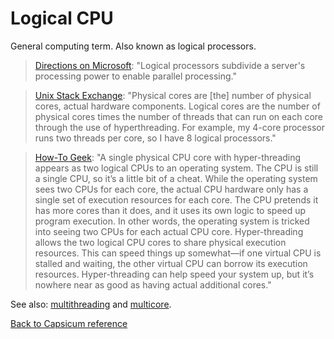 # Logical CPU

General computing term. Also known as logical processors.

> [Directions on Microsoft](https://www.directionsonmicrosoft.com/licensing/30-licensing/3420-sql-server-2012-adopts-per-core-licensing-model.html): "Logical processors subdivide a server's processing power to enable parallel processing." 

> [Unix Stack Exchange](https://unix.stackexchange.com/questions/88283/so-what-are-logical-cpu-cores-as-opposed-to-physical-cpu-cores): "Physical cores are [the] number of physical cores, actual hardware components. Logical cores are the number of physical cores times the number of threads that can run on each core through the use of hyperthreading. For example, my 4-core processor runs two threads per core, so I have 8 logical processors." 

> [How-To Geek](https://www.howtogeek.com/194756/cpu-basics-multiple-cpus-cores-and-hyper-threading-explained/): "A single physical CPU core with hyper-threading appears as two logical CPUs to an operating system. The CPU is still a single CPU, so it’s a little bit of a cheat. While the operating system sees two CPUs for each core, the actual CPU hardware only has a single set of execution resources for each core. The CPU pretends it has more cores than it does, and it uses its own logic to speed up program execution. In other words, the operating system is tricked into seeing two CPUs for each actual CPU core. Hyper-threading allows the two logical CPU cores to share physical execution resources. This can speed things up somewhat—if one virtual CPU is stalled and waiting, the other virtual CPU can borrow its execution resources. Hyper-threading can help speed your system up, but it’s nowhere near as good as having actual additional cores."

See also: [multithreading](https://docs.unity3d.com/Manual/JobSystemMultithreading.html) and [multicore](multicore.md).

[Back to Capsicum reference](index.md)